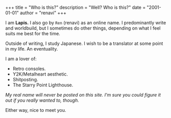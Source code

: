 +++
title = "Who is this?"
description = "Well? Who is this?"
date = "2001-01-01"
author = "renavi"
+++

I am **Lapis.** I also go by `Ren` (renavi) as an online name. I predominantly write and worldbuild, but I sometimes do other things, depending on what I feel suits me best for the time.

Outside of writing, I study Japanese. I wish to be a translator at some point in my life. An eventuality.

I am a lover of:
- Retro consoles.
- Y2K/Metalheart aesthetic.
- Shitposting.
- The Starry Point Lighthouse.

*My real name will never be posted on this site. I'm sure you could figure it out if you really wanted to, though.*

Either way, nice to meet you.
